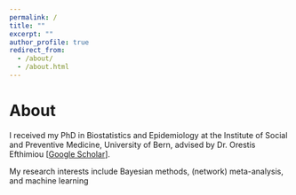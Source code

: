 ```yaml
---
permalink: /
title: ""
excerpt: ""
author_profile: true
redirect_from: 
  - /about/
  - /about.html
---
```


# About

I received my PhD in Biostatistics and Epidemiology at the Institute of Social and Preventive Medicine, University of Bern, advised by Dr. Orestis Efthimiou [[Google Scholar](https://scholar.google.gr/citations?user=Vnips7cAAAAJ&hl=en)].

My research interests include Bayesian methods, (network) meta-analysis, and machine learning

